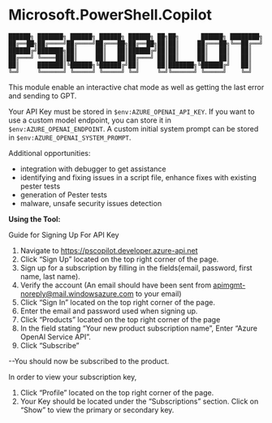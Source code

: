 # Microsoft.PowerShell.Copilot

```
██████╗ ███████╗ ██████╗ ██████╗ ██████╗ ██╗██╗      ██████╗ ████████╗
██╔══██╗██╔════╝██╔════╝██╔═══██╗██╔══██╗██║██║     ██╔═══██╗╚══██╔══╝
██████╔╝███████╗██║     ██║   ██║██████╔╝██║██║     ██║   ██║   ██║
██╔═══╝ ╚════██║██║     ██║   ██║██╔═══╝ ██║██║     ██║   ██║   ██║
██║     ███████║╚██████╗╚██████╔╝██║     ██║███████╗╚██████╔╝   ██║
╚═╝     ╚══════╝ ╚═════╝ ╚═════╝ ╚═╝     ╚═╝╚══════╝ ╚═════╝    ╚═╝
```

This module enable an interactive chat mode as well as getting the last error and sending to GPT.

Your API Key must be stored in `$env:AZURE_OPENAI_API_KEY`.
If you want to use a custom model endpoint, you can store it in `$env:AZURE_OPENAI_ENDPOINT`.
A custom initial system prompt can be stored in `$env:AZURE_OPENAI_SYSTEM_PROMPT`.

Additional opportunities:

- integration with debugger to get assistance
- identifying and fixing issues in a script file, enhance fixes with existing pester tests
- generation of Pester tests
- malware, unsafe security issues detection

**Using the Tool:**

Guide for Signing Up For API Key
1.  Navigate to <https://pscopilot.developer.azure-api.net>
2.  Click “Sign Up” located on the top right corner of the page.
3.  Sign up for a subscription by filling in the fields(email, password,
    first name, last name).
4.  Verify the account (An email should have been sent from
    <apimgmt-noreply@mail.windowsazure.com> to your email)
5.  Click “Sign In” located on the top right corner of the page.
6.  Enter the email and password used when signing up.
7.  Click “Products” located on the top right corner of the page
8.  In the field stating “Your new product subscription name”, Enter
    “Azure OpenAI Service API”.
9.  Click “Subscribe”

--You should now be subscribed to the product.

In order to view your subscription key,
1.  Click “Profile” located on the top right corner of the page.
2.  Your  Key should be located under the “Subscriptions”
    section. Click on “Show” to view the primary or secondary key.
